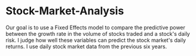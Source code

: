 # Stock-Market-Analysis
Our goal is to use a Fixed Effects model to compare the predictive power between the growth rate in the volume of stocks traded and a stock's daily risk. I judge how well these variables can predict the stock market's daily returns.  I use daily stock market data from the previous six years.
